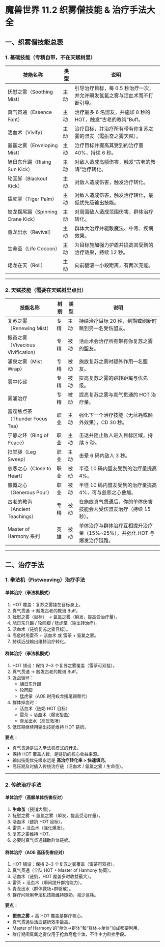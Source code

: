 # 魔兽世界 11.2 织雾僧技能 & 治疗手法大全

## 一、织雾僧技能总表

### 1. 基础技能（专精自带，不在天赋树里）
| 技能名称 | 类型 | 说明 |
|----------|------|------|
| 抚慰之雾（Soothing Mist） | 主动 | 引导治疗目标，每 0.5 秒治疗一次，并允许瞬发氤氲之雾与活血术而不打断引导。 |
| 真气贯通（Essence Font） | 主动 | 治疗最多 6 名盟友，并施加 8 秒的 HOT，触发“古老的教诲”Buff。 |
| 活血术（Vivify） | 主动 | 治疗目标，并治疗所有带有你复苏之雾的盟友（需振奋之雾天赋）。 |
| 氤氲之雾（Enveloping Mist） | 主动 | 治疗目标并提高其受到的治疗量 40%，持续 6 秒。 |
| 旭日东升踢（Rising Sun Kick） | 主动 | 对敌人造成高额伤害，触发“古老的教诲”治疗转化。 |
| 轮回脚（Blackout Kick） | 主动 | 对敌人造成伤害，触发治疗转化。 |
| 猛虎掌（Tiger Palm） | 主动 | 对敌人造成伤害，触发治疗转化，最低优先级输出技能。 |
| 蛟龙摆尾踢（Spinning Crane Kick） | 主动 | 对周围敌人造成范围伤害，群体治疗转化。 |
| 青龙出水（Revival） | 主动 | 群体大治疗并驱散魔法、中毒、疾病效果。 |
| 生命茧（Life Cocoon） | 主动 | 为目标施加强力护盾并提高其受到的治疗效果，持续 12 秒。 |
| 翔龙在天（Roll） | 主动 | 向前翻滚一小段距离，有两次充能。 |

---

### 2. 天赋技能（需要在天赋树里点出）
| 技能名称 | 树别 | 类型 | 说明 |
|----------|------|------|------|
| 复苏之雾（Renewing Mist） | 专精 | 主动 | 持续治疗目标 20 秒，到期或刷新时跳到另一名受伤盟友。 |
| 振奋之雾（Vivacious Vivification） | 专精 | 被动 | 活血术会治疗所有带有你复苏之雾的盟友。 |
| 涌泉之雾（Mist Wrap） | 专精 | 被动 | 施放复苏之雾时额外作用一名盟友。 |
| 雾中传递 | 专精 | 被动 | 提高复苏之雾的跳转距离与优先级。 |
| 雾涌治疗 | 专精 | 被动 | 提高复苏之雾与真气贯通的 HOT 治疗量。 |
| 雷霆焦点茶（Thunder Focus Tea） | 职业 | 主动 | 强化下一个治疗技能（无蓝耗或额外效果），CD 30 秒。 |
| 宁静之环（Ring of Peace） | 职业 | 主动 | 击退并阻止敌人进入目标区域，持续 5 秒。 |
| 扫堂腿（Leg Sweep） | 职业 | 主动 | 击晕 6 码内敌人 3 秒。 |
| 慈悲之心（Close to Heart） | 职业 | 被动 | 半径 10 码内盟友受到的治疗量提高 4%。 |
| 慷慨之心（Generous Pour） | 职业 | 被动 | 半径 10 码内盟友受到的治疗量提高 4%，可与慈悲之心叠加。 |
| 古老的教诲（Ancient Teachings） | 专精 | 被动 | 在施放真气贯通后，你的单体伤害技能会为受伤盟友治疗（持续 15 秒）。 |
| Master of Harmony 系列 | 英雄 | 被动 | 单体治疗与群体治疗互相提升治疗量（15%~25%），并强化 HOT 与爆发治疗链路。 |

---

## 二、治疗手法

### 1. 拳法机（Fistweaving）治疗手法

#### 单体治疗（拳法机模式）
1. HOT 覆盖：复苏之雾挂在目标身上。
2. 真气贯通 → 触发古老的教诲 Buff。
3. 抚慰之雾（目标） → 氤氲之雾（瞬发，提高受治疗量）。
4. 旭日东升踢 / 轮回脚 / 猛虎掌（输出转治疗）。
5. 活血术（链奶复苏之雾目标）。
6. 高危时用雷茶 + 活血术 或 雷茶 + 氤氲之雾。
7. 持续近战输出维持治疗转化。

#### 群体治疗（拳法机模式）
1. HOT 铺设：保持 2~3 个复苏之雾覆盖（雷茶可双挂）。
2. 真气贯通 → 触发古老的教诲 Buff。
3. 近战循环：
   - 旭日东升踢
   - 轮回脚
   - 猛虎掌（AOE 时用蛟龙摆尾踢替代）
4. 群体掉血时：
   - 活血术（链奶 HOT 目标）
   - 雷茶 + 活血术（爆发抬血）
   - 青龙出水（高压救场）
5. 低压期继续用输出技能维持 HOT 链奶。

**要点：**
- 真气贯通是进入拳法机模式的**开关**。
- 保持 HOT 覆盖人数，是链奶的核心收益来源。
- 输出技能优先级永远是 **高治疗转化率 > 快速填充**。
- 高压期及时插入传统治疗链（活血术 / 氤氲之雾 / 生命茧）。

---

### 2. 传统治疗手法

#### 单体治疗（高额单体伤害应对）
1. **生命茧**（预铺大盾）。
2. 抚慰之雾 → 氤氲之雾（瞬发，提高受治疗量）。
3. 活血术（链奶 HOT 目标）。
4. 雷茶 + 活血术（强化爆发）。
5. 复苏之雾维持 HOT。
6. 必要时真气贯通辅助群体链奶。

#### 群体治疗（AOE 高压伤害应对）
1. HOT 铺设：保持 2~3 个复苏之雾覆盖（雷茶可双挂）。
2. 真气贯通（全队 HOT + Master of Harmony 协同）。
3. 活血术（链奶，HOT 覆盖多时收益最大）。
4. 雷茶 + 活血术（瞬间提升群抬能力）。
5. 青龙出水（群体救场+群驱散）。
6. 群疗间隙用拳法机技能维持链奶，减少蓝耗。

**要点：**
- **振奋之雾** + 高 HOT 覆盖是群疗核心。
- 真气贯通后活血链奶效率最高。
- Master of Harmony 的“单体→群体”和“群体→单体”加成都要利用。
- 群疗期间氤氲之雾仅用于抢救高危个体，不作主力群抬手段。

---
